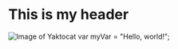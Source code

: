 # This is my header
![Image of Yaktocat](https://octodex.github.com/images/yaktocat.png)
var myVar = "Hello, world!";
